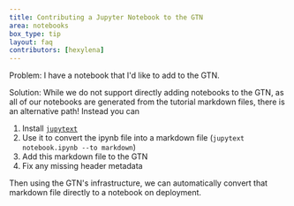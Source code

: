 ```yaml
---
title: Contributing a Jupyter Notebook to the GTN
area: notebooks
box_type: tip
layout: faq
contributors: [hexylena]
---
```


Problem: I have a notebook that I'd like to add to the GTN.

Solution: While we do not support directly adding notebooks to the GTN, as all of our notebooks are generated from the tutorial markdown files, there is an alternative path! Instead you can

1. Install [`jupytext`](https://pypi.org/project/jupytext/)
2. Use it to convert the ipynb file into a markdown file (`jupytext notebook.ipynb --to markdown`)
3. Add this markdown file to the GTN
4. Fix any missing header metadata

Then using the GTN's infrastructure, we can automatically convert that markdown file directly to a notebook on deployment.
